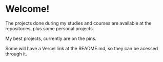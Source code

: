 ###
<div> 
  <h1>Welcome!</h1>
  <p>The projects done during my studies and courses are available at the repositories, plus some personal projects.</p>
  <p>My best projects, currently are on the pins.</p>
  <p>Some will have a Vercel link at the README.md, so they can be acessed through it.</p>
</div>
